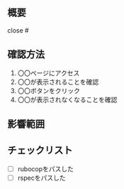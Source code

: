 <!-- レビュアーの負担にならないプルリクエストを心がけましょう -->
<!-- 気になる点やコードの補足についてはセルフレビューしましょう！ -->
<!-- 作業中だけど一旦レビュー欲しい人はタイトル頭に[WIP]を追加してください -->

## 概要

close #


## 確認方法

1. 〇〇ページにアクセス
2. 〇〇が表示されることを確認
3. 〇〇ボタンをクリック
4. 〇〇が表示されなくなることを確認

## 影響範囲



## チェックリスト

- [ ] rubocopをパスした
- [ ] rspecをパスした
